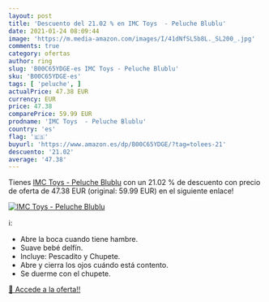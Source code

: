 ```yaml
---
layout: post
title: 'Descuento del 21.02 % en IMC Toys  - Peluche Blublu'
date: 2021-01-24 08:09:44
image: 'https://m.media-amazon.com/images/I/41dNfSL5b8L._SL200_.jpg'
comments: true
category: ofertas
author: ring
slug: 'B00C65YDGE-es IMC Toys - Peluche Blublu'
sku: 'B00C65YDGE-es'
tags: [ 'peluche', ]
actualPrice: 47.38 EUR
currency: EUR
price: 47.38
comparePrice: 59.99 EUR
prodname: 'IMC Toys  - Peluche Blublu'
country: 'es'
flag: '🇪🇸'
buyurl: 'https://www.amazon.es/dp/B00C65YDGE/?tag=tolees-21'
descuento: '21.02'
average: '47.38'
---
```


Tienes [IMC Toys  - Peluche Blublu](https://www.amazon.es/dp/B00C65YDGE/?tag=tolees-21) con un 21.02 % de descuento con precio de oferta de 47.38 EUR (original: 59.99 EUR) en el siguiente enlace!

[![IMC Toys  - Peluche Blublu](https://m.media-amazon.com/images/I/41dNfSL5b8L._SL200_.jpg)](https://www.amazon.es/dp/B00C65YDGE/?tag=tolees-21)

ℹ️:

- Abre la boca cuando tiene hambre.
- Suave bebé delfín.
- Incluye: Pescadito y Chupete.
- Abre y cierra los ojos cuándo está contento.
- Se duerme con el chupete.

[🛒 Accede a la oferta!!](https://www.amazon.es/dp/B00C65YDGE/?tag=tolees-21)
